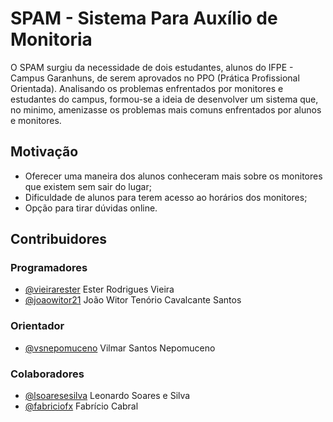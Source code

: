 # SPAM - Sistema Para Auxílio de Monitoria

O SPAM surgiu da necessidade de dois estudantes, alunos do IFPE - Campus Garanhuns, de serem aprovados no PPO 
(Prática Profissional Orientada). Analisando os problemas enfrentados por monitores e estudantes do campus, formou-se a ideia de 
desenvolver um sistema que, no minimo, amenizasse os problemas mais comuns enfrentados por alunos e monitores.

## Motivação

- Oferecer uma maneira dos alunos conheceram mais sobre os monitores que existem sem sair do lugar;
- Dificuldade de alunos para terem acesso ao horários dos monitores;
- Opção para tirar dúvidas online.

## Contribuidores

### Programadores
- [@vieirarester](https://github.com/vieirarester) Ester Rodrigues Vieira
- [@joaowitor21](https://github.com/joaowitor21) João Witor Tenório Cavalcante Santos
### Orientador
- [@vsnepomuceno](https://github.com/vsnepomuceno) Vilmar Santos Nepomuceno
### Colaboradores
- [@lsoaresesilva](https://github.com/lsoaresesilva) Leonardo Soares e Silva
- [@fabriciofx](https://github.com/fabriciofx) Fabrício Cabral
